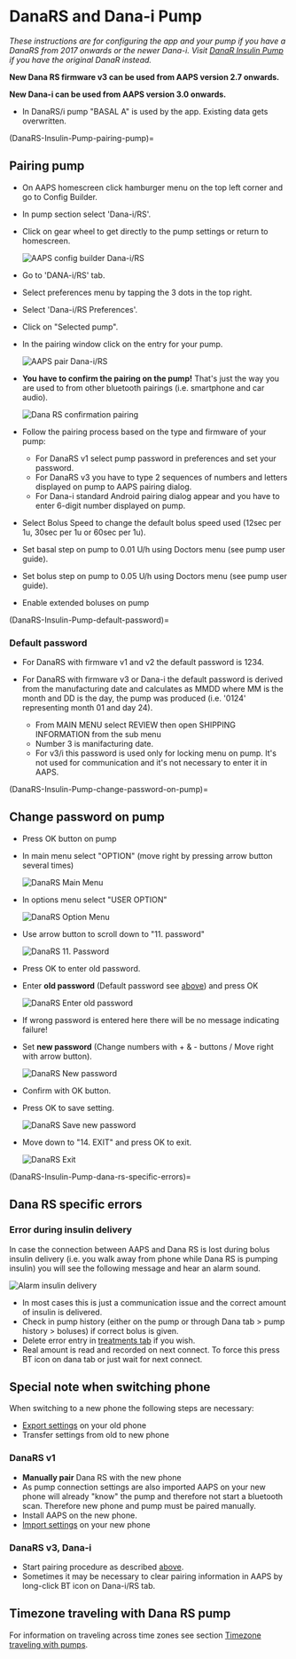 # DanaRS and Dana-i Pump

*These instructions are for configuring the app and your pump if you have a DanaRS from 2017 onwards or the newer Dana-i. Visit [DanaR Insulin Pump](./DanaR-Insulin-Pump.md) if you have the original DanaR instead.*

**New Dana RS firmware v3 can be used from AAPS version 2.7 onwards.**

**New Dana-i can be used from AAPS version 3.0 onwards.**

* In DanaRS/i pump "BASAL A" is used by the app. Existing data gets overwritten.

(DanaRS-Insulin-Pump-pairing-pump)=

## Pairing pump

* On AAPS homescreen click hamburger menu on the top left corner and go to Config Builder.
* In pump section select 'Dana-i/RS'.
* Click on gear wheel to get directly to the pump settings or return to homescreen.
    
    ![AAPS config builder Dana-i/RS](../images/DanaRS_i_ConfigB.png)

* Go to 'DANA-i/RS' tab.

* Select preferences menu by tapping the 3 dots in the top right. 
* Select 'Dana-i/RS Preferences'.
* Click on "Selected pump".
* In the pairing window click on the entry for your pump.
    
    ![AAPS pair Dana-i/RS](../images/DanaRS_i_Pairing.png)

* **You have to confirm the pairing on the pump!** That's just the way you are used to from other bluetooth pairings (i.e. smartphone and car audio).
    
    ![Dana RS confirmation pairing](../images/DanaRS_Pairing.png)

* Follow the pairing process based on the type and firmware of your pump:
    
    * For DanaRS v1 select pump password in preferences and set your password.
    * For DanaRS v3 you have to type 2 sequences of numbers and letters displayed on pump to AAPS pairing dialog.
    * For Dana-i standard Android pairing dialog appear and you have to enter 6-digit number displayed on pump.

* Select Bolus Speed to change the default bolus speed used (12sec per 1u, 30sec per 1u or 60sec per 1u).

* Set basal step on pump to 0.01 U/h using Doctors menu (see pump user guide).
* Set bolus step on pump to 0.05 U/h using Doctors menu (see pump user guide).
* Enable extended boluses on pump

(DanaRS-Insulin-Pump-default-password)=

### Default password

* For DanaRS with firmware v1 and v2 the default password is 1234.
* For DanaRS with firmware v3 or Dana-i the default password is derived from the manufacturing date and calculates as MMDD where MM is the month and DD is the day, the pump was produced (i.e. '0124' representing month 01 and day 24).
    
    * From MAIN MENU select REVIEW then open SHIPPING INFORMATION from the sub menu
    * Number 3 is manifacturing date. 
    * For v3/i this password is used only for locking menu on pump. It's not used for communication and it's not necessary to enter it in AAPS.

(DanaRS-Insulin-Pump-change-password-on-pump)=

## Change password on pump

* Press OK button on pump
* In main menu select "OPTION" (move right by pressing arrow button several times)
    
    ![DanaRS Main Menu](../images/DanaRSPW_01_MainMenu.png)

* In options menu select "USER OPTION"
    
    ![DanaRS Option Menu](../images/DanaRSPW_02_OptionMenu.png)

* Use arrow button to scroll down to "11. password"
    
    ![DanaRS 11. Password](../images/DanaRSPW_03_11PW.png)

* Press OK to enter old password.

* Enter **old password** (Default password see [above](#DanaRS-Insulin-Pump-default-password)) and press OK
    
    ![DanaRS Enter old password](../images/DanaRSPW_04_11PWenter.png)

* If wrong password is entered here there will be no message indicating failure!

* Set **new password** (Change numbers with + & - buttons / Move right with arrow button).
    
    ![DanaRS New password](../images/DanaRSPW_05_PWnew.png)

* Confirm with OK button.

* Press OK to save setting.
    
    ![DanaRS Save new password](../images/DanaRSPW_06_PWnewSave.png)

* Move down to "14. EXIT" and press OK to exit.
    
    ![DanaRS Exit](../images/DanaRSPW_07_Exit.png)

(DanaRS-Insulin-Pump-dana-rs-specific-errors)=

## Dana RS specific errors

### Error during insulin delivery

In case the connection between AAPS and Dana RS is lost during bolus insulin delivery (i.e. you walk away from phone while Dana RS is pumping insulin) you will see the following message and hear an alarm sound.

![Alarm insulin delivery](../images/DanaRS_Error_bolus.png)

* In most cases this is just a communication issue and the correct amount of insulin is delivered.
* Check in pump history (either on the pump or through Dana tab > pump history > boluses) if correct bolus is given.
* Delete error entry in [treatments tab](#screens-bolus-carbs) if you wish.
* Real amount is read and recorded on next connect. To force this press BT icon on dana tab or just wait for next connect.

## Special note when switching phone

When switching to a new phone the following steps are necessary:

* [Export settings](../Maintenance/ExportImportSettings.md) on your old phone
* Transfer settings from old to new phone

### DanaRS v1

* **Manually pair** Dana RS with the new phone
* As pump connection settings are also imported AAPS on your new phone will already "know" the pump and therefore not start a bluetooth scan. Therefore new phone and pump must be paired manually.
* Install AAPS on the new phone.
* [Import settings](../Maintenance/ExportImportSettings.md) on your new phone

### DanaRS v3, Dana-i

* Start pairing procedure as described [above](#DanaRS-Insulin-Pump-pairing-pump).
* Sometimes it may be necessary to clear pairing information in AAPS by long-click BT icon on Dana-i/RS tab.

## Timezone traveling with Dana RS pump

For information on traveling across time zones see section [Timezone traveling with pumps](#timezone-traveling-danarv2-danars).